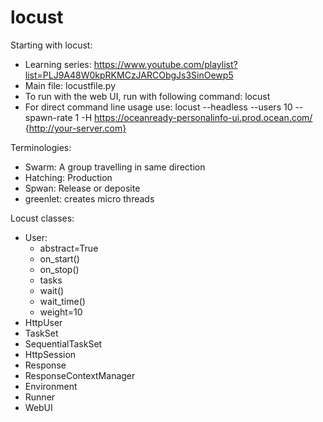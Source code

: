 # locust
Starting with locust:
- Learning series: https://www.youtube.com/playlist?list=PLJ9A48W0kpRKMCzJARCObgJs3SinOewp5
- Main file:  locustfile.py
- To run with the web UI, run with following command: locust
- For direct command line usage use: locust --headless --users 10 --spawn-rate 1 -H https://oceanready-personalinfo-ui.prod.ocean.com/ {http://your-server.com}


Terminologies:
- Swarm: A group travelling in same direction
- Hatching: Production
- Spwan: Release or deposite
- greenlet: creates micro threads

Locust classes:
- User:
    - abstract=True
    - on_start()
    - on_stop()
    - tasks
    - wait()
    - wait_time()
    - weight=10
- HttpUser
- TaskSet
- SequentialTaskSet
- HttpSession
- Response
- ResponseContextManager
- Environment
- Runner
- WebUI